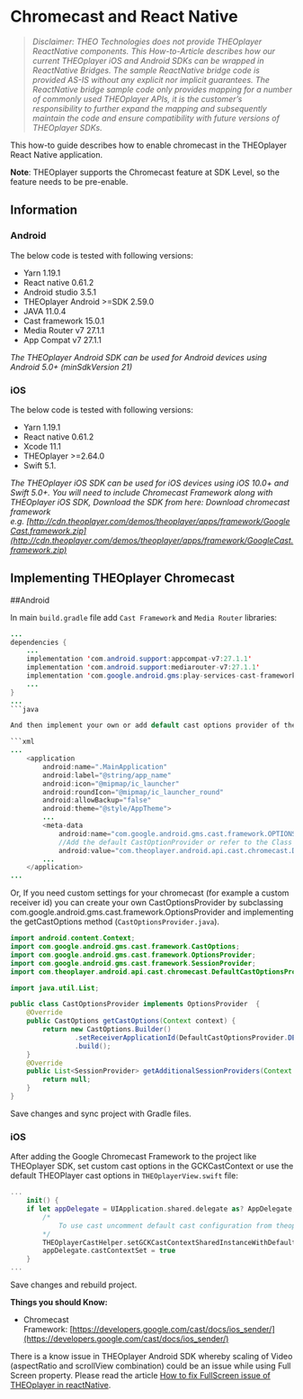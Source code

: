 # Chromecast and React Native

> *Disclaimer: THEO Technologies does not provide THEOplayer ReactNative components. This How-to-Article describes how our current THEOplayer iOS and Android SDKs can be wrapped in ReactNative Bridges. The sample ReactNative bridge code is provided AS-IS without any explicit nor implicit guarantees. The ReactNative bridge sample code only provides mapping for a number of commonly used THEOplayer APIs, it is the customer’s responsibility to further expand the mapping and subsequently maintain the code and ensure compatibility with future versions of THEOplayer SDKs.* 

This how-to guide describes how to enable chromecast in the THEOplayer React Native application.

**Note**: THEOplayer supports the Chromecast feature at SDK Level, so the feature needs to be pre-enable.

## Information 

### Android

The below code is tested with following versions:

- Yarn 1.19.1
- React native 0.61.2
- Android studio 3.5.1
- THEOplayer Android >=SDK 2.59.0
- JAVA 11.0.4
- Cast framework 15.0.1
- Media Router v7 27.1.1
- App Compat v7 27.1.1

*The THEOplayer Android SDK can be used for Android devices using Android 5.0+ (minSdkVersion 21)*

### iOS

The below code is tested with following versions:

- Yarn 1.19.1
- React native 0.61.2
- Xcode 11.1
- THEOplayer >=2.64.0
- Swift 5.1.

*The THEOplayer iOS SDK can be used for iOS devices using iOS 10.0+ and Swift 5.0+. You will need to include Chromecast Framework along with THEOplayer iOS SDK, Download the SDK from here: Download chromecast framework e.g. [http://cdn.theoplayer.com/demos/theoplayer/apps/framework/GoogleCast.framework.zip](http://cdn.theoplayer.com/demos/theoplayer/apps/framework/GoogleCast.framework.zip)*

## Implementing THEOplayer Chromecast

##Android

In main `build.gradle` file add `Cast Framework` and `Media Router` libraries:

```java
...
dependencies {
    ...
    implementation 'com.android.support:appcompat-v7:27.1.1'
    implementation 'com.android.support:mediarouter-v7:27.1.1'
    implementation 'com.google.android.gms:play-services-cast-framework:15.0.1'
    ...
}
...
```java

And then implement your own or add default cast options provider of the THEOplayer and register it in the `AndroidManifest.xml` file in meta data:

```xml
...
    <application
        android:name=".MainApplication"
        android:label="@string/app_name"
        android:icon="@mipmap/ic_launcher"
        android:roundIcon="@mipmap/ic_launcher_round"
        android:allowBackup="false"
        android:theme="@style/AppTheme">
        ...
        <meta-data
            android:name="com.google.android.gms.cast.framework.OPTIONS_PROVIDER_CLASS_NAME"
            //Add the default CastOptionProvider or refer to the Class registered for casting
            android:value="com.theoplayer.android.api.cast.chromecast.DefaultCastOptionsProvider"/>
        ...
    </application>
...
```

Or, If you need custom settings for your chromecast (for example a custom receiver id) you can create your own CastOptionsProvider by subclassing com.google.android.gms.cast.framework.OptionsProvider and implementing the getCastOptions method (`CastOptionsProvider.java`).

```java
import android.content.Context;
import com.google.android.gms.cast.framework.CastOptions;
import com.google.android.gms.cast.framework.OptionsProvider;
import com.google.android.gms.cast.framework.SessionProvider;
import com.theoplayer.android.api.cast.chromecast.DefaultCastOptionsProvider;

import java.util.List;

public class CastOptionsProvider implements OptionsProvider  {
    @Override
    public CastOptions getCastOptions(Context context) {
        return new CastOptions.Builder()
                .setReceiverApplicationId(DefaultCastOptionsProvider.DEFAULT_APP_ID)
                .build();
    }
    @Override
    public List<SessionProvider> getAdditionalSessionProviders(Context context) {
        return null;
    }
}
```

Save changes and sync project with Gradle files.

### iOS

After adding the Google Chromecast Framework to the project like THEOplayer SDK, set custom cast options in the GCKCastContext or use the default THEOPlayer cast options in `THEOplayerView.swift` file:

```swift
...
    init() {
    if let appDelegate = UIApplication.shared.delegate as? AppDelegate, !appDelegate.castContextSet {
        /*
            To use cast uncomment default cast configuration from theoplayer or write your own
        */
        THEOplayerCastHelper.setGCKCastContextSharedInstanceWithDefaultCastOptions()
        appDelegate.castContextSet = true
    }
...
```

Save changes and rebuild project.

**Things you should Know:**

- Chromecast Framework: [https://developers.google.com/cast/docs/ios_sender/](https://developers.google.com/cast/docs/ios_sender/)

There is a know issue in THEOplayer Android SDK whereby scaling of Video (aspectRatio and scrollView combination) could be an issue while using Full Screen property. Please read the article [How to fix FullScreen issue of THEOplayer in reactNative](./03-fixing-fullscreen-issue.md).